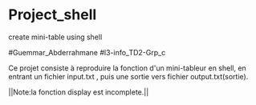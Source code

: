 # Project_shell

create mini-table using shell

#Guemmar_Abderrahmane
#l3-info_TD2-Grp_c

Ce projet consiste à reproduire la fonction d'un mini-tableur en shell, en entrant  un fichier input.txt , puis une sortie vers fichier output.txt(sortie).
 
||Note:la fonction display est incomplete.||
